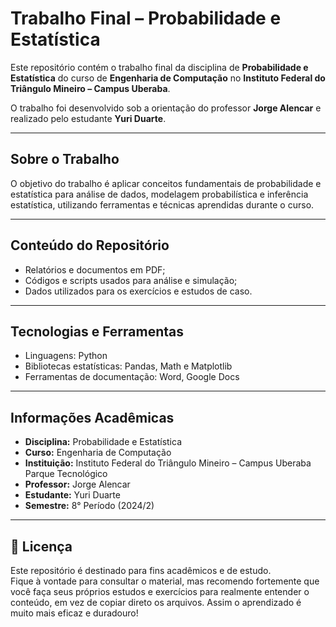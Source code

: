 # Trabalho Final – Probabilidade e Estatística

Este repositório contém o trabalho final da disciplina de **Probabilidade e Estatística** do curso de **Engenharia de Computação** no **Instituto Federal do Triângulo Mineiro – Campus Uberaba**.

O trabalho foi desenvolvido sob a orientação do professor **Jorge Alencar** e realizado pelo estudante **Yuri Duarte**.

---

## Sobre o Trabalho

O objetivo do trabalho é aplicar conceitos fundamentais de probabilidade e estatística para análise de dados, modelagem probabilística e inferência estatística, utilizando ferramentas e técnicas aprendidas durante o curso.

---

## Conteúdo do Repositório

- Relatórios e documentos em PDF;
- Códigos e scripts usados para análise e simulação;
- Dados utilizados para os exercícios e estudos de caso.

---

## Tecnologias e Ferramentas

- Linguagens: Python
- Bibliotecas estatísticas: Pandas, Math e Matplotlib
- Ferramentas de documentação: Word, Google Docs

---

## Informações Acadêmicas

- **Disciplina:** Probabilidade e Estatística  
- **Curso:** Engenharia de Computação  
- **Instituição:** Instituto Federal do Triângulo Mineiro – Campus Uberaba Parque Tecnológico
- **Professor:** Jorge Alencar  
- **Estudante:** Yuri Duarte  
- **Semestre:** 8° Período (2024/2)

---

## 📄 Licença

Este repositório é destinado para fins acadêmicos e de estudo.  
Fique à vontade para consultar o material, mas recomendo fortemente que você faça seus próprios estudos e exercícios para realmente entender o conteúdo, em vez de copiar direto os arquivos. Assim o aprendizado é muito mais eficaz e duradouro!

